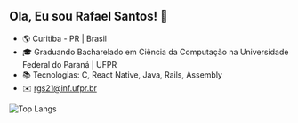 ## Ola, Eu sou Rafael Santos! 👋

* 🌎 Curitiba - PR | Brasil
* 🎓 Graduando Bacharelado em Ciência da Computação na Universidade Federal do Paraná | UFPR <br>
* 📚 Tecnologias: C, React Native, Java, Rails, Assembly
* ✉️ rgs21@inf.ufpr.br

![Top Langs](https://github-readme-stats.vercel.app/api/top-langs/?username=rafaaels2&layout=compact)


